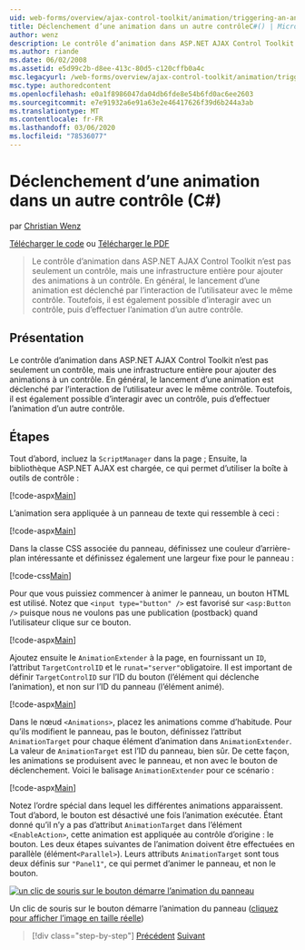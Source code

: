 ```yaml
---
uid: web-forms/overview/ajax-control-toolkit/animation/triggering-an-animation-in-another-control-cs
title: Déclenchement d’une animation dans un autre contrôleC#() | Microsoft Docs
author: wenz
description: Le contrôle d’animation dans ASP.NET AJAX Control Toolkit n’est pas seulement un contrôle, mais une infrastructure entière pour ajouter des animations à un contrôle. En général, le lancement d’une...
ms.author: riande
ms.date: 06/02/2008
ms.assetid: e5d99c2b-d8ee-413c-80d5-c120cffb0a4c
msc.legacyurl: /web-forms/overview/ajax-control-toolkit/animation/triggering-an-animation-in-another-control-cs
msc.type: authoredcontent
ms.openlocfilehash: e0a1f8986047da04db6fde8e54b6fd0ac6ee2603
ms.sourcegitcommit: e7e91932a6e91a63e2e46417626f39d6b244a3ab
ms.translationtype: MT
ms.contentlocale: fr-FR
ms.lasthandoff: 03/06/2020
ms.locfileid: "78536077"
---
```

# <a name="triggering-an-animation-in-another-control-c"></a>Déclenchement d’une animation dans un autre contrôle (C#)

par [Christian Wenz](https://github.com/wenz)

[Télécharger le code](https://download.microsoft.com/download/f/9/a/f9a26acd-8df4-4484-8a18-199e4598f411/Animation8.cs.zip) ou [Télécharger le PDF](https://download.microsoft.com/download/6/7/1/6718d452-ff89-4d3f-a90e-c74ec2d636a3/animation8CS.pdf)

> Le contrôle d’animation dans ASP.NET AJAX Control Toolkit n’est pas seulement un contrôle, mais une infrastructure entière pour ajouter des animations à un contrôle. En général, le lancement d’une animation est déclenché par l’interaction de l’utilisateur avec le même contrôle. Toutefois, il est également possible d’interagir avec un contrôle, puis d’effectuer l’animation d’un autre contrôle.

## <a name="overview"></a>Présentation

Le contrôle d’animation dans ASP.NET AJAX Control Toolkit n’est pas seulement un contrôle, mais une infrastructure entière pour ajouter des animations à un contrôle. En général, le lancement d’une animation est déclenché par l’interaction de l’utilisateur avec le même contrôle. Toutefois, il est également possible d’interagir avec un contrôle, puis d’effectuer l’animation d’un autre contrôle.

## <a name="steps"></a>Étapes

Tout d’abord, incluez la `ScriptManager` dans la page ; Ensuite, la bibliothèque ASP.NET AJAX est chargée, ce qui permet d’utiliser la boîte à outils de contrôle :

[!code-aspx[Main](triggering-an-animation-in-another-control-cs/samples/sample1.aspx)]

L’animation sera appliquée à un panneau de texte qui ressemble à ceci :

[!code-aspx[Main](triggering-an-animation-in-another-control-cs/samples/sample2.aspx)]

Dans la classe CSS associée du panneau, définissez une couleur d’arrière-plan intéressante et définissez également une largeur fixe pour le panneau :

[!code-css[Main](triggering-an-animation-in-another-control-cs/samples/sample3.css)]

Pour que vous puissiez commencer à animer le panneau, un bouton HTML est utilisé. Notez que `<input type="button" />` est favorisé sur `<asp:Button />` puisque nous ne voulons pas une publication (postback) quand l’utilisateur clique sur ce bouton.

[!code-aspx[Main](triggering-an-animation-in-another-control-cs/samples/sample4.aspx)]

Ajoutez ensuite le `AnimationExtender` à la page, en fournissant un `ID`, l’attribut `TargetControlID` et le `runat="server"`obligatoire. Il est important de définir `TargetControlID` sur l’ID du bouton (l’élément qui déclenche l’animation), et non sur l’ID du panneau (l’élément animé).

[!code-aspx[Main](triggering-an-animation-in-another-control-cs/samples/sample5.aspx)]

Dans le nœud `<Animations>`, placez les animations comme d’habitude. Pour qu’ils modifient le panneau, pas le bouton, définissez l’attribut `AnimationTarget` pour chaque élément d’animation dans `AnimationExtender`. La valeur de `AnimationTarget` est l’ID du panneau, bien sûr. De cette façon, les animations se produisent avec le panneau, et non avec le bouton de déclenchement. Voici le balisage `AnimationExtender` pour ce scénario :

[!code-aspx[Main](triggering-an-animation-in-another-control-cs/samples/sample6.aspx)]

Notez l’ordre spécial dans lequel les différentes animations apparaissent. Tout d’abord, le bouton est désactivé une fois l’animation exécutée. Étant donné qu’il n’y a pas d’attribut `AnimationTarget` dans l’élément `<EnableAction>`, cette animation est appliquée au contrôle d’origine : le bouton. Les deux étapes suivantes de l’animation doivent être effectuées en parallèle (élément`<Parallel>`). Leurs attributs `AnimationTarget` sont tous deux définis sur `"Panel1"`, ce qui permet d’animer le panneau, et non le bouton.

[![un clic de souris sur le bouton démarre l’animation du panneau](triggering-an-animation-in-another-control-cs/_static/image2.png)](triggering-an-animation-in-another-control-cs/_static/image1.png)

Un clic de souris sur le bouton démarre l’animation du panneau ([cliquez pour afficher l’image en taille réelle](triggering-an-animation-in-another-control-cs/_static/image3.png))

> [!div class="step-by-step"]
> [Précédent](disabling-actions-during-animation-cs.md)
> [Suivant](modifying-animations-from-the-server-side-cs.md)
